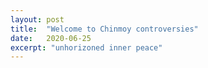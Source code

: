 ```yaml
---
layout: post
title:  "Welcome to Chinmoy controversies"
date:   2020-06-25
excerpt: "unhorizoned inner peace"
---
```

